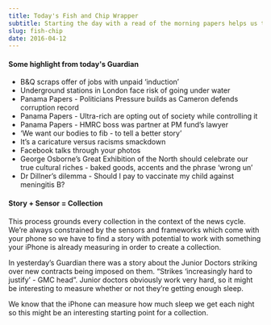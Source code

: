 ```yaml
---
title: Today's Fish and Chip Wrapper
subtitle: Starting the day with a read of the morning papers helps us to ground collections in the context of the news agenda.
slug: fish-chip
date: 2016-04-12
---
```


#### Some highlight from today's Guardian

- B&Q scraps offer of jobs with unpaid ‘induction’
- Underground stations in London face risk of going under water
- Panama Papers - Politicians Pressure builds as Cameron defends corruption record 
- Panama Papers - Ultra-rich are opting out of society while controlling it
- Panama Papers - HMRC boss was partner at PM fund’s lawyer 
- ‘We want our bodies to fib - to tell a better story’ 
- It’s a caricature versus racisms smackdown 
- Facebook talks through your photos 
- George Osborne’s Great Exhibition of the North should celebrate our true cultural riches - baked goods, accents and the phrase ‘wrong un’ 
- Dr Dillner’s dilemma - Should I pay to vaccinate my child against meningitis B? 

#### Story + Sensor = Collection

This process grounds every collection in the context of the news cycle. We’re always constrained by the sensors and frameworks which come with your phone so we have to find a story with potential to work with something your iPhone is already measuring in order to create a collection. 

In yesterday’s Guardian there was a story about the Junior Doctors striking over new contracts being imposed on them. “Strikes ‘increasingly hard to justify’ - GMC head”. Junior doctors obviously work very hard, so it might be interesting to measure whether or not they’re getting enough sleep. 

We know that the iPhone can measure how much sleep we get each night so this might be an interesting starting point for a collection. 

